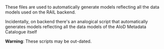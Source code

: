 These files are used to automatically generate models reflecting all the data models used
on the RAIL backend.

Incidentally, on backend there's an analogical script that automatically generates models
reflecting all the data models of the AIoD Metadata Catalogue itself

**Warning**: These scripts may be out-dated.
